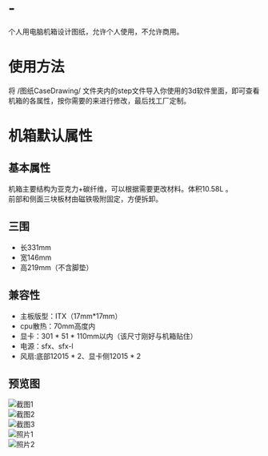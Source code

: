 # -
个人用电脑机箱设计图纸，允许个人使用，不允许商用。
# 使用方法
将 /图纸CaseDrawing/ 文件夹内的step文件导入你使用的3d软件里面，即可查看机箱的各属性，按你需要的来进行修改，最后找工厂定制。
# 机箱默认属性
## 基本属性
机箱主要结构为亚克力+碳纤维，可以根据需要更改材料。体积10.58L 。  
前部和侧面三块板材由磁铁吸附固定，方便拆卸。
## 三围
- 长331mm  
- 宽146mm  
- 高219mm（不含脚垫）
## 兼容性
- 主板版型：ITX（17mm*17mm）  
- cpu散热：70mm高度内  
- 显卡：301 * 51 * 110mm以内（该尺寸刚好与机箱贴住）  
- 电源：sfx、sfx-l  
- 风扇:底部12015 * 2、显卡侧12015 * 2
## 预览图
![截图1](https://github.com/brejce/Personal-Customized-PC-Case/blob/main/%E6%88%AA%E5%9B%BEScreenShots/IMG_0150.PNG)  
![截图2](https://github.com/brejce/Personal-Customized-PC-Case/blob/main/%E6%88%AA%E5%9B%BEScreenShots/IMG_0151.PNG)  
![截图3](https://github.com/brejce/Personal-Customized-PC-Case/blob/main/%E6%88%AA%E5%9B%BEScreenShots/IMG_0152.PNG)  
![照片1](https://github.com/brejce/Personal-Customized-PC-Case/blob/main/%E6%88%AA%E5%9B%BEScreenShots/IMG_20210709_132220.jpg)  
![照片2](https://github.com/brejce/Personal-Customized-PC-Case/blob/main/%E6%88%AA%E5%9B%BEScreenShots/IMG_20210709_132352.jpg)
